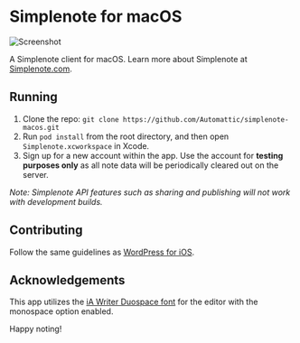 # Simplenote for macOS

![Screenshot](https://simplenoteblog.files.wordpress.com/2015/06/dark-theme-mac.png)

A Simplenote client for macOS. Learn more about Simplenote at [Simplenote.com](https://simplenote.com).

## Running

1.	Clone the repo: `git clone https://github.com/Automattic/simplenote-macos.git`
2.	Run `pod install` from the root directory, and then open `Simplenote.xcworkspace` in Xcode.
3.	Sign up for a new account within the app. Use the account for **testing purposes only** as all note data will be periodically cleared out on the server.

_Note: Simplenote API features such as sharing and publishing will not work with development builds._

## Contributing

Follow the same guidelines as [WordPress for iOS](https://make.wordpress.org/mobile/handbook/pathways/ios/how-to-contribute/).

## Acknowledgements
This app utilizes the [iA Writer Duospace font](https://github.com/iaolo/iA-Fonts/tree/master/iA%20Writer%20Duospace) for the editor with the monospace option enabled.

Happy noting!
